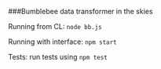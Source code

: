 ###Bumblebee data transformer in the skies

Running from CL:
```node bb.js```

Running with interface:
```npm start```


Tests:
run tests using
```npm test```